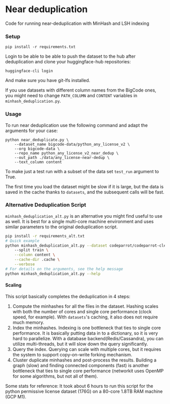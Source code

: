 # Near deduplication

Code for running near-deduplication with MinHash and LSH indexing

### Setup

````
pip install -r requirements.txt
````

Login to be able to be able to push the dataset to the hub after deduplication and clone your huggingface-hub repositories:

````
huggingface-cli login
````

And make sure you have git-lfs installed.

If you use datasets with different column names from the BigCode ones, you might need to change `PATH_COLUMN` and `CONTENT` variables in `minhash_deduplication.py`.

### Usage

To run near deduplication use the following command and adapt the arguments for your case:

````
python near_deduplicate.py \
    --dataset_name bigcode-data/python_any_license_v2 \
    --org bigcode-data \
    --repo_name python_any_license_v2_near_dedup \
    --out_path ./data/any_license-near-dedup \
    --text_column content 
````

To make just a test run with a subset of the data set `test_run` argument to True.

The first time you load the dataset might be slow if it is large, but the data is saved in the cache thanks to `datasets`, and the subsequent calls will be fast.

### Alternative Deduplication Script

`minhash_deduplication_alt.py` is an alternative you might find useful to use as well. It is best for a single multi-core machine environment and uses similar parameters to the original deduplication script.

```bash
pip install -r requirements_alt.txt
# Quick example
python minhash_deduplication_alt.py --dataset codeparrot/codeparrot-clean-valid \  
    --split train \
    --column content \
    --cache-dir .cache \
    --verbose
# For details on the arguments, see the help message
python minhash_deduplication_alt.py --help
```

#### Scaling
This script basically completes the deduplication in 4 steps:
1. Compute the minhashes for all the files in the dataset. Hashing scales with both the number of cores and single core performance (clock speed, for example). With `datasets`'s caching, it also does not require much memory.
2. Index the minhashes. Indexing is one bottleneck that ties to single core performance. It is basically putting data in to a dictionary, so it is very hard to parallelize. With a database backend(Redis/Cassandra), you can utilize multi-threads, but it will slow down the query significantly.
3. Query the index. Querying can scale with multiple cores, but it requires the system to support copy-on-write forking mechanism.
4. Cluster duplicate minhashes and post-process the results. Building a graph (slow) and finding connected components (fast) is another bottleneck that ties to single core performance (networkit uses OpenMP for some algorithms, but not all of them).

Some stats for reference: It took about 6 hours to run this script for the python permissive license dataset (176G) on a 80-core 1.8TB RAM machine (GCP M1). 





